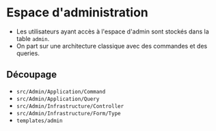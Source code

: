 # Espace d'administration

- Les utilisateurs ayant accès à l'espace d'admin sont stockés dans la table `admin`.
- On part sur une architecture classique avec des commandes et des queries.

## Découpage

- `src/Admin/Application/Command`
- `src/Admin/Application/Query`
- `src/Admin/Infrastructure/Controller`
- `src/Admin/Infrastructure/Form/Type`
- `templates/admin`
